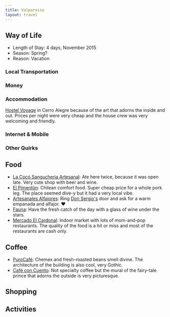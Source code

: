 ```yaml
---
title: Valparaiso
layout: travel
---
```

## Way of Life
* Length of Stay: 4 days, November 2015
* Season: Spring?
* Reason: Vacation

### Local Transportation

### Money

### Accommodation

[Hostel Voyage](http://4sq.com/1rXIDlM) in Cerro Alegre because of the art that adorns the inside and out.
Prices per night were very cheap and the house crew was very welcoming and friendly.

### Internet & Mobile

### Other Quirks

## Food
* [La Cocó Sangucheria Artesanal](https://www.swarmapp.com/pmocampo/checkin/56450039498eb27c41e6d1a8): Ate here twice, because it was open late. Very cute shop with beer and wine.
* [El Pimentón](https://www.swarmapp.com/pmocampo/checkin/564542b5498ed7733ece6dcf): Chilean comfort food. Super cheap price for a whole pork leg. The place seemed dive-y but it had a very local vibe.
* [Artesanales Alfajores](http://4sq.com/2aqhEZH): Ring [Don Sergio's](/don-sergio/) door and ask for a warm empanada and alfajor. :heart:
* [Fauna](https://www.swarmapp.com/pmocampo/checkin/56471814498e81780a11d8c7): Have the fresh catch of the day with a glass of wine under the stars.
* [Mercado El Cardonal](https://www.swarmapp.com/pmocampo/checkin/5647a817498ee02cffc073c3): Indoor market with lots of mom-and-pop restaurants. The quality of the food is a hit or miss and most of the restaurants are cash only.

## Coffee
* [PuroCafé](https://www.swarmapp.com/pmocampo/checkin/56475250498e6815abb7af26): Chemex and fresh-roasted beans smell divine. The architecture of the building is also cool, very Gothic.
* [Café con Cuento](https://www.swarmapp.com/pmocampo/checkin/5647b9c4498e9edb42bd71ba): Not specialty coffee but the mural of the fairy-tale prince that adorns the outside is very picturesque.
## Shopping
## Activities
